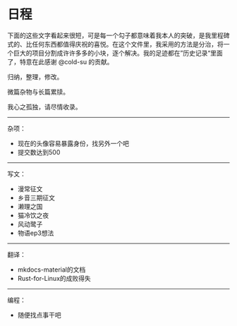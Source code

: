 # 日程

下面的这些文字看起来很短，可是每一个勾子都意味着我本人的突破，是我里程碑式的、比任何东西都值得庆祝的喜悦。在这个文件里，我采用的方法是分治，将一个巨大的项目分割成许许多多的小块，逐个解决。我的足迹都在”历史记录“里面了，特意在此感谢 @cold-su 的贡献。

归纳，整理，修改。

微篇杂物与长篇累牍。

我心之孤独，请尽情收录。

---
杂项：
- 现在的头像容易暴露身份，找另外一个吧
- 提交数达到500
---
写文：
- 漫常征文
- 乡音三期征文
- 濑理之国
- 猫冷饮之夜
- 风动鹭子
- 物语ep3想法
---
翻译：
- mkdocs-material的文档
- Rust-for-Linux的成败得失
---
编程：
- 随便找点事干吧